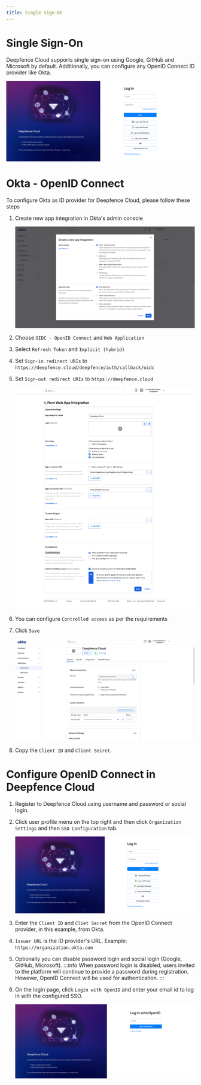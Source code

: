 ```yaml
---
title: Single Sign-On
---
```


# Single Sign-On

Deepfence Cloud supports single sign-on using Google, GitHub and Microsoft by default.
Additionally, you can configure any OpenID Connect ID provider like Okta.

![Login Page](../img/saas-login.png)

# Okta - OpenID Connect

To configure Okta as ID provider for Deepfence Cloud, please follow these steps

1. Create new app integration in Okta's admin console

    ![Okta](../img/okta-1.png)

2. Choose `OIDC - OpenID Connect` and `Web Application`
3. Select `Refresh Token` and `Implicit (hybrid)`
4. Set `Sign-in redirect URIs` to `https://deepfence.cloud/deepfence/auth/callback/oidc`
5. Set `Sign-out redirect URIs` to `https://deepfence.cloud`

   ![Okta](../img/okta-2.png)

6. You can configure `Controlled access` as per the requirements
7. Click `Save`

    ![Okta](../img/okta-3.png)

8. Copy the `Client ID` and `Client Secret`. 

# Configure OpenID Connect in Deepfence Cloud

1. Register to Deepfence Cloud using username and password or social login.
2. Click user profile menu on the top right and then click `Organization Settings` and then `SSO Configuration` tab.

    ![SSO](../img/sso-1.png)

3. Enter the `Client ID` and `Cliet Secret` from the OpenID Connect provider, in this example, from Okta.
4. `Issuer URL` is the ID provider's URL. Example: `https://organization.okta.com`
5. Optionally you can disable password login and social login (Google, GitHub, Microsoft).
:::info
When password login is disabled, users invited to the platform will continue to provide a password during registration. However, OpenID Connect will be used for authentication.
:::
6. On the login page, click `Login with OpenID` and enter your email id to log in with the configured SSO. 

   ![SSO](../img/sso-2.png)